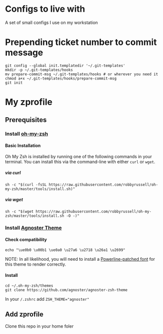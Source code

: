 # Configs to live with

A set of small configs I use on my workstation

# Prepending ticket number to commit message

```
git config --global init.templatedir '~/.git-templates'
mkdir -p ~/.git-templates/hooks
mv prepare-commit-msg ~/.git-templates/hooks # or wherever you need it
chmod a+x ~/.git-templates/hooks/prepare-commit-msg
git init
```


# My zprofile

## Prerequisites

### Install [oh-my-zsh](https://github.com/robbyrussell/oh-my-zsh)

#### Basic Installation

Oh My Zsh is installed by running one of the following commands in your terminal. You can install this via the command-line with either `curl` or `wget`.

##### via curl

```shell
sh -c "$(curl -fsSL https://raw.githubusercontent.com/robbyrussell/oh-my-zsh/master/tools/install.sh)"
```

##### via wget

```shell
sh -c "$(wget https://raw.githubusercontent.com/robbyrussell/oh-my-zsh/master/tools/install.sh -O -)"
```

### Install [Agnoster Theme](https://github.com/agnoster/agnoster-zsh-theme)


#### Check compatibility
`echo "\ue0b0 \u00b1 \ue0a0 \u27a6 \u2718 \u26a1 \u2699"`

NOTE: In all likelihood, you will need to install a [Powerline-patched font](https://github.com/powerline/fonts) for this theme to render correctly.



#### Install

```
cd ~/.oh-my-zsh/themes
git clone https://github.com/agnoster/agnoster-zsh-theme
```

In your `/.zshrc` add `ZSH_THEME="agnoster"`


## Add zprofile

Clone this repo in your home foler
